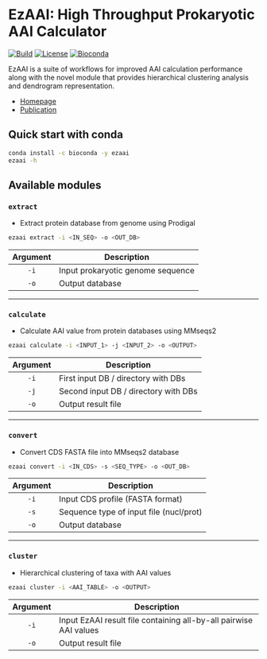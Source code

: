 # EzAAI: High Throughput Prokaryotic AAI Calculator 
[![Build](https://img.shields.io/github/actions/workflow/status/endixk/ezaai/maven-build.yml)](https://github.com/endixk/ezaai/actions)
[![License](https://img.shields.io/github/license/endixk/ezaai)](https://github.com/endixk/ezaai/blob/main/LICENSE.md)
[![Bioconda](https://img.shields.io/conda/dn/bioconda/ezaai?logo=anaconda)](https://anaconda.org/bioconda/ezaai) 

EzAAI is a suite of workflows for improved AAI calculation performance along with the novel module that provides hierarchical clustering analysis and dendrogram representation.

 * [Homepage](http://leb.snu.ac.kr/ezaai)
 * [Publication](https://doi.org/10.1007/s12275-021-1154-0)


## Quick start with conda

~~~bash
conda install -c bioconda -y ezaai
ezaai -h
~~~

## Available modules
### `extract`
 * Extract protein database from genome using Prodigal

~~~bash
ezaai extract -i <IN_SEQ> -o <OUT_DB>
~~~

|Argument|Description|
|:-:|-----------------|
|`-i`|Input prokaryotic genome sequence|
|`-o`|Output database|

---

### `calculate`	
 * Calculate AAI value from protein databases using MMseqs2

~~~bash
ezaai calculate -i <INPUT_1> -j <INPUT_2> -o <OUTPUT>
~~~

|Argument|Description|
|:-:|-----------------|
|`-i`|First input DB / directory with DBs|
|`-j`|Second input DB / directory with DBs|
|`-o`|Output result file|

---

### `convert`	
 * Convert CDS FASTA file into MMseqs2 database

~~~bash
ezaai convert -i <IN_CDS> -s <SEQ_TYPE> -o <OUT_DB>
~~~

|Argument|Description|
|:-:|-----------------|
|`-i`|Input CDS profile (FASTA format)|
|`-s`|Sequence type of input file (nucl/prot)|
|`-o`|Output database|

---

### `cluster`
 * Hierarchical clustering of taxa with AAI values

~~~bash
ezaai cluster -i <AAI_TABLE> -o <OUTPUT>
~~~

|Argument|Description|
|:-:|-----------------|
|`-i`|Input EzAAI result file containing all-by-all pairwise AAI values|
|`-o`|Output result file|
